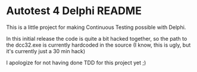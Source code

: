 Autotest 4 Delphi README
===

This is a little project for making Continuous Testing possible with Delphi.

In this initial release the code is quite a bit hacked together, 
so the path to the dcc32.exe is currently hardcoded in the source (I know, this is ugly, but it's currently just a 30 min hack)

I apologize for not having done TDD for this project yet ;)
